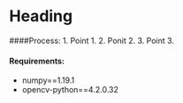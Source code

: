 # Heading #
####Process:
	1. Point 1.
	2. Ponit 2.
	3. Point 3.

 

#### Requirements:
*	 numpy==1.19.1
*	 opencv-python==4.2.0.32
